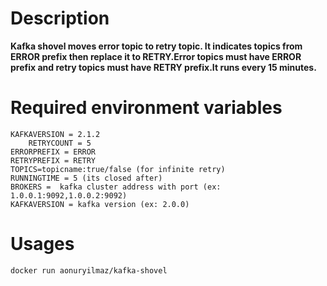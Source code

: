 # Description
**Kafka shovel moves error topic to retry topic. It indicates topics from ERROR prefix then replace it to RETRY.Error topics must have ERROR prefix and retry topics must have RETRY prefix.It runs every 15 minutes.**

# Required environment variables
	KAFKAVERSION = 2.1.2
        RETRYCOUNT = 5
	ERRORPREFIX = ERROR
	RETRYPREFIX = RETRY
	TOPICS=topicname:true/false (for infinite retry)
	RUNNINGTIME = 5 (its closed after)
	BROKERS =  kafka cluster address with port (ex: 1.0.0.1:9092,1.0.0.2:9092)
	KAFKAVERSION = kafka version (ex: 2.0.0)

# Usages
    docker run aonuryilmaz/kafka-shovel
    
